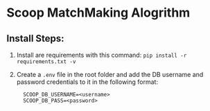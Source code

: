 # Scoop MatchMaking Alogrithm

## Install Steps:
1. Install are requirements with this command: `pip install -r requirements.txt -v`
2. Create a `.env` file in the root folder and add the DB username and password credentials to it in the following format:

   ```
     SCOOP_DB_USERNAME=<username>
     SCOOP_DB_PASS=<password>
   ```
